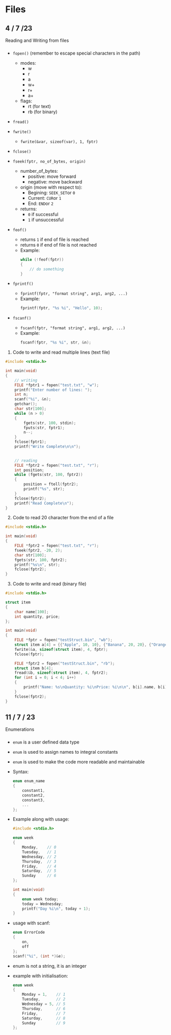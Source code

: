 # Files
## 4 / 7 /23

Reading and Writing from files

###
- `fopen()` (remember to escape special characters in the path)
    - modes:
        - w
        - r
        - a
        - w+
        - r+
        - a+
    - flags:
        - rt (for text)
        - rb (for binary)

- `fread()`
- `fwrite()`
   - `fwrite(&var, sizeof(var), 1, fptr)`
- `fclose()`
- `fseek(fptr, no_of_bytes, origin)`
    - number_of_bytes:
        - positive: move forward
        - negative: move backward
    - origin (move with respect to):
        - Begining: `SEEK_SET`or `0`
        - Current: `CUR`or `1`
        - End: `END`or `2` 
    - returns:
        - `0` if successful
        - `1` if unsuccessful   
- `feof()`
    - returns `1` if end of file is reached
    - returns `0` if end of file is not reached
    - Example:
        ```c
        while (!feof(fptr))
        {
            // do something
        }
        ```
- `fprintf()`
    - `fprintf(fptr, "format string", arg1, arg2, ...)`
    - Example:
        ```c
        fprintf(fptr, "%s %i", "Hello", 10);
        ```
- `fscanf()`
    - `fscanf(fptr, "format string", arg1, arg2, ...)`
    - Example:
        ```c
        fscanf(fptr, "%s %i", str, &n);
        ```

1. Code to write and read multiple lines (text file)
```c
#include <stdio.h>

int main(void)
{
    // writing
    FILE *fptr1 = fopen("test.txt", "w");
    printf("Enter number of lines: ");
    int n;
    scanf("%i", &n);
    getchar();
    char str[100];
    while (n > 0)
    {
        fgets(str, 100, stdin);
        fputs(str, fptr1); 
        n--;
    }
    fclose(fptr1);
    printf("Write Complete\n\n");
    

    // reading
    FILE *fptr2 = fopen("test.txt", "r");
    int position;
    while (fgets(str, 100, fptr2))
    {
        position = ftell(fptr2);
        printf("%s", str);
    }
    fclose(fptr2);
    printf("Read Complete\n");
}
```

2. Code to read 20 character from the end of a file
```c
#include <stdio.h>

int main(void)
{
    FILE *fptr2 = fopen("test.txt", "r");
    fseek(fptr2, -20, 2);
    char str[100];
    fgets(str, 100, fptr2);
    printf("%s\n", str);
    fclose(fptr2);
}
```

3. Code to write and read (binary file)
```c
#include <stdio.h>

struct item
{
    char name[100];
    int quantity, price;
};

int main(void)
{
    FILE *fptr = fopen("testStruct.bin", "wb");
    struct item a[4] = {{"Apple", 10, 10}, {"Banana", 20, 20}, {"Orange", 30, 30}, {"Mango", 40, 40}};
    fwrite(&a, sizeof(struct item), 4, fptr);
    fclose(fptr);

    FILE *fptr2 = fopen("testStruct.bin", "rb");
    struct item b[4];
    fread(&b, sizeof(struct item), 4, fptr2);
    for (int i = 0; i < 4; i++)
    {
        printf("Name: %s\nQuantity: %i\nPrice: %i\n\n", b[i].name, b[i].quantity, b[i].price);
    }
    fclose(fptr2);
}
```


## 11 / 7 / 23
Enumerations

###
- `enum` is a user defined data type
- `enum` is used to assign names to integral constants
- `enum` is used to make the code more readable and maintainable

- Syntax:
    ```c
    enum enum_name
    {
        constant1,
        constant2,
        constant3,
        ...
    };
    ```
- Example along with usage:
    ```c
    #include <stdio.h>

    enum week
    {
        Monday,    // 0
        Tuesday,   // 1
        Wednesday, // 2
        Thursday,  // 3
        Friday,    // 4
        Saturday,  // 5
        Sunday     // 6
    };

    int main(void)
    {
        enum week today;
        today = Wednesday;
        printf("Day %i\n", today + 1);
    }
    ```
- usage with scanf:
    ```c
    enum ErrorCode
    {
        on,
        off
    };
    scanf("%i", (int *)&e);
    ```
- enum is not a string, it is an integer

- example with initialisation:
    ```c
    enum week
    {
        Monday = 1,    // 1
        Tuesday,       // 2
        Wednesday = 5, // 5
        Thursday,      // 6
        Friday,        // 7
        Saturday,      // 8
        Sunday         // 9
    };
    ```
